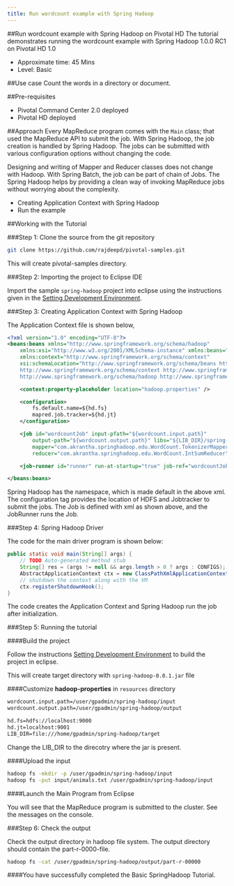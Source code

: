 ```yaml
---
title: Run wordcount example with Spring Hadoop
---
```


##Run wordcount example with Spring Hadoop on Pivotal HD
The tutorial demonstrates running the wordcount example with Spring Hadoop 1.0.0 RC1 on Pivotal HD 1.0

* Approximate time: 45 Mins
* Level: Basic

##Use case
Count the words in a directory or document.

##Pre-requisites
* Pivotal Command Center 2.0 deployed
* Pivotal HD deployed

##Approach
Every MapReduce program comes with the `Main` class; that used the MapReduce API to submit the job.
With Spring Hadoop, the job creation is handled by Spring Hadoop. The jobs can be submitted with various configuration options without changing the code. 

Designing and writing of Mapper and Reducer classes does not change with Hadoop. With Spring Batch, the job can be part of chain of Jobs. The Spring Hadoop helps by providing a clean way of invoking MapReduce jobs without worrying about the complexity.

*  Creating Application Context with Spring Hadoop
*  Run the example

##Working with the Tutorial

###Step 1: Clone the source from the git repository

```bash
git clone https://github.com/rajdeepd/pivotal-samples.git
```
This will create pivotal-samples directory.

###Step 2: Importing the project to Eclipse IDE

Import the sample `spring-hadoop` project into eclipse using the instructions given in the [Setting Development Environment](../setting-development.html). 


###Step 3: Creating Application Context with Spring Hadoop

The Application Context file is shown below,

```xml
<?xml version="1.0" encoding="UTF-8"?>
<beans:beans xmlns="http://www.springframework.org/schema/hadoop"
	xmlns:xsi="http://www.w3.org/2001/XMLSchema-instance" xmlns:beans="http://www.springframework.org/schema/beans"
	xmlns:context="http://www.springframework.org/schema/context"
	xsi:schemaLocation="http://www.springframework.org/schema/beans http://www.springframework.org/schema/beans/spring-beans.xsd
	http://www.springframework.org/schema/context http://www.springframework.org/schema/context/spring-context.xsd
	http://www.springframework.org/schema/hadoop http://www.springframework.org/schema/hadoop/spring-hadoop.xsd">

	<context:property-placeholder location="hadoop.properties" />

	<configuration>
		fs.default.name=${hd.fs}
		mapred.job.tracker=${hd.jt}
	</configuration>

	<job id="wordcountJob" input-pfath="${wordcount.input.path}"
		output-path="${wordcount.output.path}" libs="${LIB_DIR}/spring-hadoop-0.0.1.jar"
		mapper="com.akrantha.springhadoop.edu.WordCount.TokenizerMapper"
		reducer="com.akrantha.springhadoop.edu.WordCount.IntSumReducer" />

	<job-runner id="runner" run-at-startup="true" job-ref="wordcountJob" />

</beans:beans>
```

Spring Hadoop has the namespace, which is made default in the above xml.
The configuration tag provides the location of HDFS and Jobtracker to submit the jobs.
The Job is defined with xml as shown above, and the JobRunner runs the Job.

###Step 4: Spring Hadoop Driver

The code for the main driver program is shown below:

```java
public static void main(String[] args) {
    // TODO Auto-generated method stub
    String[] res = (args != null && args.length > 0 ? args : CONFIGS);
    AbstractApplicationContext ctx = new ClassPathXmlApplicationContext(res);
    // shutdown the context along with the VM
    ctx.registerShutdownHook();
}
```
The code creates the Application Context and Spring Hadoop run the job after initialization. 

###Step 5: Running the tutorial

####Build the project

Follow the instructions [Setting Development Environment](../setting-development.html)  to build the project in eclipse.

This will create target directory with `spring-hadoop-0.0.1.jar` file

####Customize **hadoop-properties** in `resources` directory

```xml
wordcount.input.path=/user/gpadmin/spring-hadoop/input
wordcount.output.path=/user/gpadmin/spring-hadoop/output

hd.fs=hdfs://localhost:9000
hd.jt=localhost:9001
LIB_DIR=file:///home/gpadmin/spring-hadoop/target
```
Change the LIB_DIR to the direcotry where the jar is present.

####Upload the input

```bash
hadoop fs -mkdir -p /user/gpadmin/spring-hadoop/input
hadoop fs -put input/animals.txt /user/gpadmin/spring-hadoop/input
```

####Launch the Main Program from Eclipse

You will see that the MapReduce program is submitted to the cluster. See the messages on the console.

###Step 6: Check the output

Check the output directory in hadoop file system. The output directory should contain the part-r-0000-file.

```bash
hadoop fs -cat /user/gpadmin/spring-hadoop/output/part-r-00000

```

####You have successfully completed the Basic SpringHadoop Tutorial.

